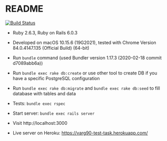 # README

[![Build Status](https://travis-ci.org/varg90/test_task.png?branch=master)](https://travis-ci.org/varg90/test_task)

* Ruby 2.6.3, Ruby on Rails 6.0.3

* Developed on macOS 10.15.6 (19G2021), tested with Chrome Version 84.0.4147.135 (Official Build) (64-bit)

* Run `bundle` command (used Bundler version 1.17.3 (2020-02-18 commit d7089abb6a))

* Run `bundle exec rake db:create` or use other tool to create DB if you have a specific PostgreSQL configuration

* Run `bundle exec rake db:migrate` and `bundle exec rake db:seed` to fill database with tables and data

* Tests: `bundle exec rspec`

* Start server: `bundle exec rails server`

* Visit http://localhost:3000

* Live server on Heroku: https://varg90-test-task.herokuapp.com/
